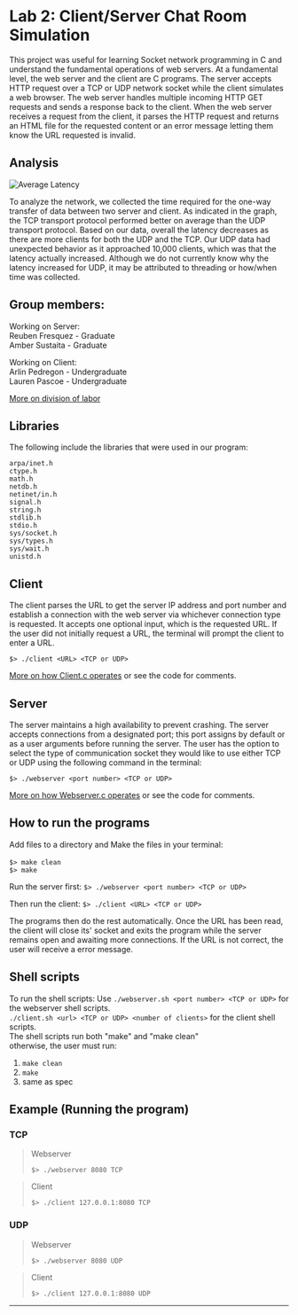 # Lab 2: Client/Server Chat Room Simulation

This project was useful for learning Socket network programming in C and understand the fundamental operations of web servers. At a fundamental level, the web server and the client are C programs. The server accepts HTTP request over a TCP or UDP network socket while the client simulates a web browser. The web server handles multiple incoming HTTP GET requests and sends a response back to the client. When the web server receives a request from the client, it parses the HTTP request and returns an HTML file for the requested content or an error message letting them know the URL requested is invalid.

## Analysis
![Average Latency](uploads/e4278a48f11fe11826072a9aa8c76bdc/plot.png)

To analyze the network, we collected the time required for the one-way transfer of data between two server and client. As indicated in the graph, the TCP transport protocol performed better on average than the UDP transport protocol. Based on our data, overall the latency decreases as there are more clients for both the UDP and the TCP. Our UDP data had unexpected behavior as it approached 10,000 clients, which was that the latency actually increased. Although we do not currently know why the latency increased for UDP, it may be attributed to threading or how/when time was collected.

## Group members:

Working on Server:<br/>
Reuben Fresquez - Graduate <br/>
Amber Sustaita - Graduate <br/>

Working on Client:<br/>
Arlin Pedregon - Undergraduate <br/>
Lauren Pascoe - Undergraduate <br/>

[More on division of labor](Work-Division)

## Libraries
The following include the libraries that were used in our program:<br/>

`arpa/inet.h`<br/>
`ctype.h`<br/>
`math.h`<br/>
`netdb.h` <br/>
`netinet/in.h`<br/>
`signal.h`<br/>
`string.h`<br/>
`stdlib.h`<br/>
`stdio.h`<br/>
`sys/socket.h`<br/>
`sys/types.h`<br/>
`sys/wait.h`<br/>
`unistd.h`<br/>


## Client

The client parses the URL to get the server IP address and port number and establish a connection with the web server via whichever connection type is requested. It accepts one optional input, which is the requested URL. If the user did not initially request a URL, the terminal will prompt the client to enter a URL.

`$> ./client <URL> <TCP or UDP>`

[More on how Client.c operates](How-It-Works/Client.c) or see the code for comments.

## Server
The server maintains a high availability to prevent crashing. The server accepts connections from a designated port; this port assigns by default or as a user arguments before running the server. The user has the option to select the type of communication socket they would like to use either TCP or UDP using the following command in the terminal:

`$> ./webserver <port number> <TCP or UDP>` 

[More on how Webserver.c operates](How-It-Works/Webserver.c) or see the code for comments.

## How to run the programs
Add files to a directory and Make the files in your terminal:<br/>  
`$> make clean`<br/>
`$> make`

Run the server first:  `$> ./webserver <port number> <TCP or UDP>`

Then run the client:  `$> ./client <URL> <TCP or UDP>`

The programs then do the rest automatically. Once the URL has been read, the client will close its' socket and exits the program while the server remains open and awaiting more connections. If the URL is not correct, the user will receive a error message.

## Shell scripts
To run the shell scripts:
Use `./webserver.sh <port number> <TCP or UDP>` for the webserver shell scripts.<br/>
`./client.sh <url> <TCP or UDP> <number of clients>` for the client shell scripts.<br/>
The shell scripts run both "make" and "make clean"<br/>
otherwise, the user must run:<br/>
1. `make clean`<br/>
2. `make`<br/>
3. same as spec

## Example (Running the program)

### TCP
> Webserver
>
>`$> ./webserver 8080 TCP`
>

>Client
>
>`$> ./client 127.0.0.1:8080 TCP`

### UDP
> Webserver
>
>`$> ./webserver 8080 UDP`
>

>Client
>
>`$> ./client 127.0.0.1:8080 UDP`
--- 
